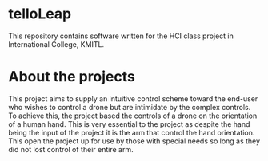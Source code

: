 # telloLeap

This repository contains software written for the HCI class project in International College, KMITL.

# About the projects

This project aims to supply an intuitive control scheme toward the end-user who wishes to control a drone but are intimidate by the complex controls. To achieve this, the project based the controls of a drone on the orientation of a human hand. This is very essential to the project as despite the hand being the input of the project it is the arm that control the hand orientation. This open the project up for use by those with special needs so long as they did not lost control of their entire arm.
